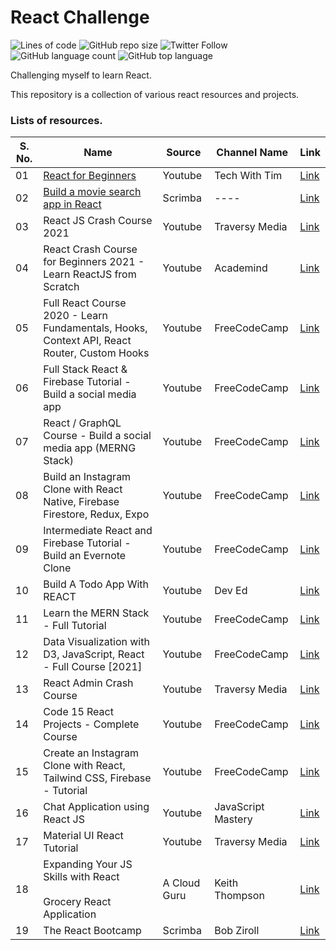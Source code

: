 # React Challenge

![Lines of code](https://img.shields.io/tokei/lines/github/varunjha089/React-Challenge?style=flat)
![GitHub repo size](https://img.shields.io/github/repo-size/varunjha089/React-Challenge)
![Twitter Follow](https://img.shields.io/twitter/follow/varunjha089?style=flat)
![GitHub language count](https://img.shields.io/github/languages/count/varunjha089/React-Challenge)
![GitHub top language](https://img.shields.io/github/languages/top/varunjha089/React-Challenge)


Challenging myself to learn React.

This repository is a collection of various react resources and projects.

### Lists of resources.

| S. No. | Name | Source | Channel Name | Link |
|--- |--- |--- |--- |--- |
| 01 | [React for Beginners](inventory/) | Youtube | Tech With Tim | [Link](https://www.youtube.com/playlist?list=PLzMcBGfZo4-nRV61oEu3KfMwWKI571uPT) |
| 02 | [Build a movie search app in React](/) | Scrimba | ---- | [Link](https://scrimba.com/learn/reactmovie) |
| 03 | React JS Crash Course 2021 | Youtube | Traversy Media | [Link](https://www.youtube.com/watch?v=w7ejDZ8SWv8) |
| 04 | React Crash Course for Beginners 2021 - Learn ReactJS from Scratch | Youtube | Academind | [Link](https://www.youtube.com/watch?v=Dorf8i6lCuk) |
| 05 | Full React Course 2020 - Learn Fundamentals, Hooks, Context API, React Router, Custom Hooks | Youtube | FreeCodeCamp | [Link](https://www.youtube.com/watch?v=4UZrsTqkcW4) |
| 06 | Full Stack React & Firebase Tutorial - Build a social media app | Youtube | FreeCodeCamp | [Link](https://www.youtube.com/watch?v=m_u6P5k0vP0) |
| 07 | React / GraphQL Course - Build a social media app (MERNG Stack) | Youtube | FreeCodeCamp | [Link](https://www.youtube.com/watch?v=n1mdAPFq2Os) |
| 08 | Build an Instagram Clone with React Native, Firebase Firestore, Redux, Expo | Youtube | FreeCodeCamp | [Link](https://www.youtube.com/watch?v=1hPgQWbWmEk) |
| 09 | Intermediate React and Firebase Tutorial - Build an Evernote Clone | Youtube | FreeCodeCamp | [Link](https://www.youtube.com/watch?v=I250xdtUvy8) |
| 10 | Build A Todo App With REACT | Youtube | Dev Ed | [Link](https://www.youtube.com/watch?v=pCA4qpQDZD8) |
| 11 | Learn the MERN Stack - Full Tutorial | Youtube | FreeCodeCamp | [Link](https://www.youtube.com/watch?v=7CqJlxBYj-M) |
| 12 | Data Visualization with D3, JavaScript, React - Full Course [2021] | Youtube | FreeCodeCamp | [Link](https://www.youtube.com/watch?v=2LhoCfjm8R4) |
| 13 | React Admin Crash Course | Youtube | Traversy Media | [Link](https://www.youtube.com/watch?v=HRmdj-HpJyE) |
| 14 | Code 15 React Projects - Complete Course | Youtube | FreeCodeCamp | [Link](https://www.youtube.com/watch?v=a_7Z7C_JCyo) |
| 15 | Create an Instagram Clone with React, Tailwind CSS, Firebase - Tutorial | Youtube | FreeCodeCamp | [Link](https://www.youtube.com/watch?v=mDgEqoQUBgk) |
| 16 | Chat Application using React JS | Youtube | JavaScript Mastery | [Link](https://www.youtube.com/watch?v=jcOKU9f86XE) |
| 17 | Material UI React Tutorial | Youtube | Traversy Media | [Link](https://www.youtube.com/watch?v=vyJU9efvUtQ) |
| 18 | Expanding Your JS Skills with React <br><br> Grocery React Application | A Cloud Guru | Keith Thompson | [Link](https://acloud.guru/overview/expanding-your-js-skills-with-react) |
| 19 | The React Bootcamp | Scrimba | Bob Ziroll | [Link](https://scrimba.com/learn/react) |

